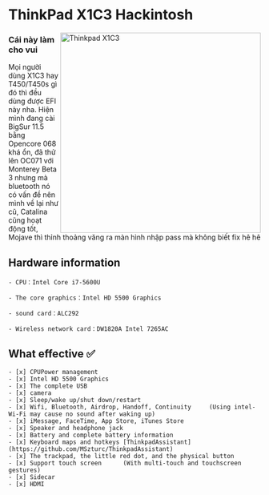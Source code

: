 # ThinkPad X1C3 Hackintosh

<img align="right" src="/picture/bigsur.png" alt="Thinkpad X1C3" width="400">

### Cái này làm cho vui

Mọi người dùng X1C3 hay T450/T450s gì đó thì đều dùng được EFI này nha. Hiện mình đang cài BigSur 11.5 bằng Opencore 068 khá ổn, đã thử lên OC071 với Monterey Beta 3 nhưng mà bluetooth nó có vấn đề nên mình về lại như cũ, Catalina cũng hoạt động tốt, Mojave thì thỉnh thoảng văng ra màn hình nhập pass mà không biết fix hê hê

## Hardware information

```
- CPU：Intel Core i7-5600U

- The core graphics：Intel HD 5500 Graphics

- sound card：ALC292

- Wireless network card：DW1820A Intel 7265AC
```

## What effective ✅

```
- [x] CPUPower management
- [x] Intel HD 5500 Graphics
- [x] The complete USB
- [x] camera
- [x] Sleep/wake up/shut down/restart
- [x] Wifi, Bluetooth, Airdrop, Handoff, Continuity     (Using intel-Wi-Fi may cause no sound after waking up)
- [x] iMessage, FaceTime, App Store, iTunes Store
- [x] Speaker and headphone jack
- [x] Battery and complete battery information
- [x] Keyboard maps and hotkeys [ThinkpadAssistant](https://github.com/MSzturc/ThinkpadAssistant)
- [x] The trackpad, the little red dot, and the physical button
- [x] Support touch screen      (With multi-touch and touchscreen gestures)
- [x] Sidecar
- [x] HDMI
```
